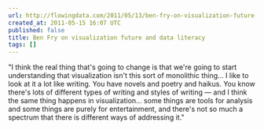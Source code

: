 ```yaml
---
url: http://flowingdata.com/2011/05/13/ben-fry-on-visualization-future-and-data-literacy/
created_at: 2011-05-15 16:07 UTC
published: false
title: Ben Fry on visualization future and data literacy
tags: []
---
```


"I think the real thing that's going to change is that we're going to start understanding that visualization isn't this sort of monolithic thing... I like to look at it a lot like writing. You have novels and poetry and haikus. You know there's lots of different types of writing and styles of writing — and I think the same thing happens in visualization... some things are tools for analysis and some things are purely for entertainment, and there's not so much a spectrum that there is different ways of addressing it."

